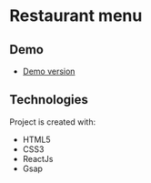 # Restaurant menu
## Demo
* [Demo version](https://aleksandercie.github.io/restaurant-menu)
## Technologies

Project is created with:
* HTML5
* CSS3
* ReactJs
* Gsap
